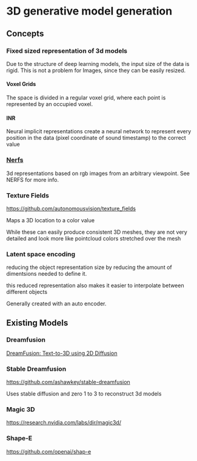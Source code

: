 # 3D generative model generation

## Concepts

### Fixed sized representation of 3d models

Due to the structure of deep learning models, the input size of the data is rigid. This is not a problem for Images, since they can be easily resized.

#### Voxel Grids

The space is divided in a regular voxel grid, where each point is represented by an occupied voxel.

#### INR

Neural implicit representations
create a neural network to represent every position in the data (pixel coordinate of sound timestamp) to the correct value

### [Nerfs](./Neural-Radiance-Fields.md)

3d representations based on rgb images from an arbitrary viewpoint. See NERFS for more info.

### Texture Fields

https://github.com/autonomousvision/texture_fields

Maps a 3D location to a color value

While these can easily produce consistent 3D meshes, they are not very detailed and look more like pointcloud colors stretched over the mesh

### Latent space encoding

reducing the object representation size by reducing the amount of dimentsions needed to define it.

this reduced representation also makes it easier to interpolate between different objects

Generally created with an auto encoder.


## Existing Models

### Dreamfusion

[DreamFusion: Text-to-3D using 2D Diffusion](http://arxiv.org/abs/2209.14988)

### Stable Dreamfusion

https://github.com/ashawkey/stable-dreamfusion

Uses stable diffusion and zero 1 to 3 to reconstruct 3d models

### Magic 3D

https://research.nvidia.com/labs/dir/magic3d/

### Shape-E

https://github.com/openai/shap-e
